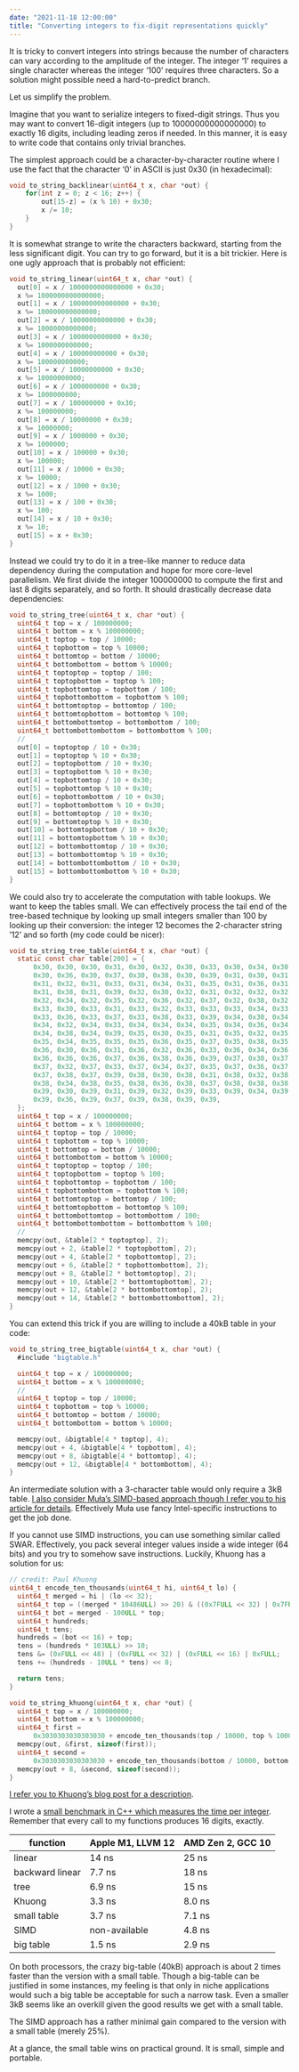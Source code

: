```yaml
---
date: "2021-11-18 12:00:00"
title: "Converting integers to fix-digit representations quickly"
---
```




It is tricky to convert integers into strings because the number of characters can vary according to the amplitude of the integer. The integer &lsquo;1&rsquo; requires a single character whereas the integer &lsquo;100&rsquo; requires three characters. So a solution might possible need a hard-to-predict branch.

Let us simplify the problem.

Imagine that you want to serialize integers to fixed-digit strings. Thus you may want to convert 16-digit integers (up to 10000000000000000) to exactly 16 digits, including leading zeros if needed. In this manner, it is easy to write code that contains only trivial branches.

The simplest approach could be a character-by-character routine where I use the fact that the character &lsquo;0&rsquo; in ASCII is just 0x30 (in hexadecimal):
```C
void to_string_backlinear(uint64_t x, char *out) {
    for(int z = 0; z < 16; z++) {
        out[15-z] = (x % 10) + 0x30;
        x /= 10;
    }
}
```




It is somewhat strange to write the characters backward, starting from the less significant digit. You can try to go forward, but it is a bit trickier. Here is one ugly approach that is probably not efficient:
```C
void to_string_linear(uint64_t x, char *out) {
  out[0] = x / 1000000000000000 + 0x30;
  x %= 1000000000000000;
  out[1] = x / 100000000000000 + 0x30;
  x %= 100000000000000;
  out[2] = x / 10000000000000 + 0x30;
  x %= 10000000000000;
  out[3] = x / 1000000000000 + 0x30;
  x %= 1000000000000;
  out[4] = x / 100000000000 + 0x30;
  x %= 100000000000;
  out[5] = x / 10000000000 + 0x30;
  x %= 10000000000;
  out[6] = x / 1000000000 + 0x30;
  x %= 1000000000;
  out[7] = x / 100000000 + 0x30;
  x %= 100000000;
  out[8] = x / 10000000 + 0x30;
  x %= 10000000;
  out[9] = x / 1000000 + 0x30;
  x %= 1000000;
  out[10] = x / 100000 + 0x30;
  x %= 100000;
  out[11] = x / 10000 + 0x30;
  x %= 10000;
  out[12] = x / 1000 + 0x30;
  x %= 1000;
  out[13] = x / 100 + 0x30;
  x %= 100;
  out[14] = x / 10 + 0x30;
  x %= 10;
  out[15] = x + 0x30;
}
```


Instead we could try to do it in a tree-like manner to reduce data dependency during the computation and hope for more core-level parallelism. We first divide the integer 100000000 to compute the first and last 8 digits separately, and so forth. It should drastically decrease data dependencies:
```C
void to_string_tree(uint64_t x, char *out) {
  uint64_t top = x / 100000000;
  uint64_t bottom = x % 100000000;      
  uint64_t toptop = top / 10000;
  uint64_t topbottom = top % 10000;
  uint64_t bottomtop = bottom / 10000;
  uint64_t bottombottom = bottom % 10000;
  uint64_t toptoptop = toptop / 100;
  uint64_t toptopbottom = toptop % 100;
  uint64_t topbottomtop = topbottom / 100;
  uint64_t topbottombottom = topbottom % 100;
  uint64_t bottomtoptop = bottomtop / 100;
  uint64_t bottomtopbottom = bottomtop % 100;
  uint64_t bottombottomtop = bottombottom / 100;
  uint64_t bottombottombottom = bottombottom % 100;
  //
  out[0] = toptoptop / 10 + 0x30;
  out[1] = toptoptop % 10 + 0x30;
  out[2] = toptopbottom / 10 + 0x30;
  out[3] = toptopbottom % 10 + 0x30;
  out[4] = topbottomtop / 10 + 0x30;
  out[5] = topbottomtop % 10 + 0x30;
  out[6] = topbottombottom / 10 + 0x30;
  out[7] = topbottombottom % 10 + 0x30;
  out[8] = bottomtoptop / 10 + 0x30;
  out[9] = bottomtoptop % 10 + 0x30;
  out[10] = bottomtopbottom / 10 + 0x30;
  out[11] = bottomtopbottom % 10 + 0x30;
  out[12] = bottombottomtop / 10 + 0x30;
  out[13] = bottombottomtop % 10 + 0x30;
  out[14] = bottombottombottom / 10 + 0x30;
  out[15] = bottombottombottom % 10 + 0x30;
}
```


We could also try to accelerate the computation with table lookups. We want to keep the tables small. We can effectively process the tail end of the tree-based technique by looking up small integers smaller than 100 by looking up their conversion: the integer 12 becomes the 2-character string &rsquo;12&rsquo; and so forth (my code could be nicer):
```C
void to_string_tree_table(uint64_t x, char *out) {
  static const char table[200] = {
      0x30, 0x30, 0x30, 0x31, 0x30, 0x32, 0x30, 0x33, 0x30, 0x34, 0x30, 0x35,
      0x30, 0x36, 0x30, 0x37, 0x30, 0x38, 0x30, 0x39, 0x31, 0x30, 0x31, 0x31,
      0x31, 0x32, 0x31, 0x33, 0x31, 0x34, 0x31, 0x35, 0x31, 0x36, 0x31, 0x37,
      0x31, 0x38, 0x31, 0x39, 0x32, 0x30, 0x32, 0x31, 0x32, 0x32, 0x32, 0x33,
      0x32, 0x34, 0x32, 0x35, 0x32, 0x36, 0x32, 0x37, 0x32, 0x38, 0x32, 0x39,
      0x33, 0x30, 0x33, 0x31, 0x33, 0x32, 0x33, 0x33, 0x33, 0x34, 0x33, 0x35,
      0x33, 0x36, 0x33, 0x37, 0x33, 0x38, 0x33, 0x39, 0x34, 0x30, 0x34, 0x31,
      0x34, 0x32, 0x34, 0x33, 0x34, 0x34, 0x34, 0x35, 0x34, 0x36, 0x34, 0x37,
      0x34, 0x38, 0x34, 0x39, 0x35, 0x30, 0x35, 0x31, 0x35, 0x32, 0x35, 0x33,
      0x35, 0x34, 0x35, 0x35, 0x35, 0x36, 0x35, 0x37, 0x35, 0x38, 0x35, 0x39,
      0x36, 0x30, 0x36, 0x31, 0x36, 0x32, 0x36, 0x33, 0x36, 0x34, 0x36, 0x35,
      0x36, 0x36, 0x36, 0x37, 0x36, 0x38, 0x36, 0x39, 0x37, 0x30, 0x37, 0x31,
      0x37, 0x32, 0x37, 0x33, 0x37, 0x34, 0x37, 0x35, 0x37, 0x36, 0x37, 0x37,
      0x37, 0x38, 0x37, 0x39, 0x38, 0x30, 0x38, 0x31, 0x38, 0x32, 0x38, 0x33,
      0x38, 0x34, 0x38, 0x35, 0x38, 0x36, 0x38, 0x37, 0x38, 0x38, 0x38, 0x39,
      0x39, 0x30, 0x39, 0x31, 0x39, 0x32, 0x39, 0x33, 0x39, 0x34, 0x39, 0x35,
      0x39, 0x36, 0x39, 0x37, 0x39, 0x38, 0x39, 0x39,
  };
  uint64_t top = x / 100000000;
  uint64_t bottom = x % 100000000;
  uint64_t toptop = top / 10000;
  uint64_t topbottom = top % 10000;
  uint64_t bottomtop = bottom / 10000;
  uint64_t bottombottom = bottom % 10000;
  uint64_t toptoptop = toptop / 100;
  uint64_t toptopbottom = toptop % 100;
  uint64_t topbottomtop = topbottom / 100;
  uint64_t topbottombottom = topbottom % 100;
  uint64_t bottomtoptop = bottomtop / 100;
  uint64_t bottomtopbottom = bottomtop % 100;
  uint64_t bottombottomtop = bottombottom / 100;
  uint64_t bottombottombottom = bottombottom % 100;
  //
  memcpy(out, &table[2 * toptoptop], 2);
  memcpy(out + 2, &table[2 * toptopbottom], 2);
  memcpy(out + 4, &table[2 * topbottomtop], 2);
  memcpy(out + 6, &table[2 * topbottombottom], 2);
  memcpy(out + 8, &table[2 * bottomtoptop], 2);
  memcpy(out + 10, &table[2 * bottomtopbottom], 2);
  memcpy(out + 12, &table[2 * bottombottomtop], 2);
  memcpy(out + 14, &table[2 * bottombottombottom], 2);
}
```


You can extend this trick if you are willing to include a 40kB table in your code:
```C
void to_string_tree_bigtable(uint64_t x, char *out) {
  #include "bigtable.h"

  uint64_t top = x / 100000000;
  uint64_t bottom = x % 100000000;
  //
  uint64_t toptop = top / 10000;
  uint64_t topbottom = top % 10000;
  uint64_t bottomtop = bottom / 10000;
  uint64_t bottombottom = bottom % 10000;

  memcpy(out, &bigtable[4 * toptop], 4);
  memcpy(out + 4, &bigtable[4 * topbottom], 4);
  memcpy(out + 8, &bigtable[4 * bottomtop], 4);
  memcpy(out + 12, &bigtable[4 * bottombottom], 4);
}
```




An intermediate solution with a 3-character table would only require a 3kB table. [I also consider Muła&rsquo;s SIMD-based approach though I refer you to his article for details](http://www.0x80.pl/articles/sse-itoa.html). Effectively Muła use fancy Intel-specific instructions to get the job done.

If you cannot use SIMD instructions, you can use something similar called SWAR. Effectively, you pack several integer values inside a wide integer (64 bits) and you try to somehow save instructions. Luckily, Khuong has a solution for us:
```C
// credit: Paul Khuong
uint64_t encode_ten_thousands(uint64_t hi, uint64_t lo) {
  uint64_t merged = hi | (lo << 32);
  uint64_t top = ((merged * 10486ULL) >> 20) & ((0x7FULL << 32) | 0x7FULL);
  uint64_t bot = merged - 100ULL * top;
  uint64_t hundreds;
  uint64_t tens;
  hundreds = (bot << 16) + top;
  tens = (hundreds * 103ULL) >> 10;
  tens &= (0xFULL << 48) | (0xFULL << 32) | (0xFULL << 16) | 0xFULL;
  tens += (hundreds - 10ULL * tens) << 8;

  return tens;
}

void to_string_khuong(uint64_t x, char *out) {
  uint64_t top = x / 100000000;
  uint64_t bottom = x % 100000000;
  uint64_t first =
      0x3030303030303030 + encode_ten_thousands(top / 10000, top % 10000);
  memcpy(out, &first, sizeof(first));
  uint64_t second =
      0x3030303030303030 + encode_ten_thousands(bottom / 10000, bottom % 10000);
  memcpy(out + 8, &second, sizeof(second));
}
```




[I refer you to Khuong&rsquo;s blog post for a description](https://pvk.ca/Blog/2017/12/22/appnexus-common-framework-its-out-also-how-to-print-integers-faster/).

I wrote a [small benchmark in C++ which measures the time per integer](https://github.com/lemire/Code-used-on-Daniel-Lemire-s-blog/tree/master/2021/11/17). Remember that every call to my functions produces 16 digits, exactly.

function                 |Apple M1, LLVM 12        |AMD Zen 2, GCC 10        |
-------------------------|-------------------------|-------------------------|
linear                   |14 ns                    |25 ns                    |
backward linear          |7.7 ns                   |18 ns                    |
tree                     |6.9 ns                   |15 ns                    |
Khuong                   |3.3 ns                   |8.0 ns                   |
small table              |3.7 ns                   |7.1 ns                   |
SIMD                     |non-available            |4.8 ns                   |
big table                |1.5 ns                   |2.9 ns                   |


On both processors, the crazy big-table (40kB) approach is about 2 times faster than the version with a small table. Though a big-table can be justified in some instances, my feeling is that only in niche applications would such a big table be acceptable for such a narrow task. Even a smaller 3kB seems like an overkill given the good results we get with a small table.

The SIMD approach has a rather minimal gain compared to the version with a small table (merely 25%).

At a glance, the small table wins on practical ground. It is small, simple and portable.

&nbsp;

